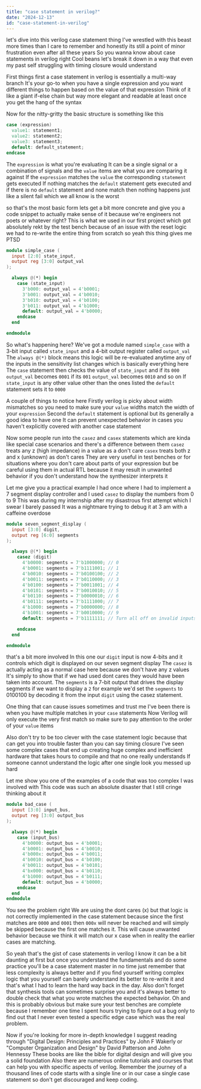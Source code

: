 ```yaml
---
title: "case statement in verilog?"
date: "2024-12-13"
id: "case-statement-in-verilog"
---
```


let's dive into this verilog case statement thing I've wrestled with this beast more times than I care to remember and honestly its still a point of minor frustration even after all these years So you wanna know about case statements in verilog right Cool beans let's break it down in a way that even my past self struggling with timing closure would understand

First things first a case statement in verilog is essentially a multi-way branch It's your go-to when you have a single expression and you want different things to happen based on the value of that expression Think of it like a giant if-else chain but way more elegant and readable at least once you get the hang of the syntax

Now for the nitty-gritty the basic structure is something like this

```verilog
case (expression)
  value1: statement1;
  value2: statement2;
  value3: statement3;
  default: default_statement;
endcase
```

The `expression` is what you're evaluating It can be a single signal or a combination of signals and the `value` items are what you are comparing it against If the `expression` matches the `value` the corresponding `statement` gets executed If nothing matches the `default` statement gets executed and if there is no `default` statement and none match then nothing happens just like a silent fail which we all know is the worst

 so that's the most basic form lets get a bit more concrete and give you a code snippet to actually make sense of it because we're engineers not poets or whatever right? This is what we used in our first project which got absolutely rekt by the test bench because of an issue with the reset logic we had to re-write the entire thing from scratch so yeah this thing gives me PTSD

```verilog
module simple_case (
  input [2:0] state_input,
  output reg [3:0] output_val
);

  always @(*) begin
    case (state_input)
      3'b000: output_val = 4'b0001;
      3'b001: output_val = 4'b0010;
      3'b010: output_val = 4'b0100;
      3'b011: output_val = 4'b1000;
      default: output_val = 4'b0000;
    endcase
  end

endmodule
```
So what's happening here? We've got a module named `simple_case` with a 3-bit input called `state_input` and a 4-bit output register called `output_val` The `always @(*)` block means this logic will be re-evaluated anytime any of the inputs in the sensitivity list changes which is basically everything here The `case` statement then checks the value of `state_input` and if its `000` `output_val` becomes `0001` if its `001` `output_val` becomes `0010` and so on If `state_input` is any other value other than the ones listed the `default` statement sets it to `0000`

A couple of things to notice here Firstly verilog is picky about width mismatches so you need to make sure your `value` widths match the width of your `expression` Second the `default` statement is optional but its generally a good idea to have one It can prevent unexpected behavior in cases you haven't explicitly covered with another case statement

Now some people run into the `casez` and `casex` statements which are kinda like special case scenarios and there's a difference between them `casez` treats any z (high impedance) in a value as a don't care `casex` treats both z and x (unknown) as don't cares They are very useful in test benches or for situations where you don't care about parts of your expression but be careful using them in actual RTL because it may result in unwanted behavior if you don't understand how the synthesizer interprets it

Let me give you a practical example I had once where I had to implement a 7 segment display controller and I used `casez` to display the numbers from 0 to 9 This was during my internship after my disastrous first attempt which I swear I barely passed It was a nightmare trying to debug it at 3 am with a caffeine overdose
```verilog
module seven_segment_display (
  input [3:0] digit,
  output reg [6:0] segments
);

  always @(*) begin
    casez (digit)
      4'b0000: segments = 7'b1000000; // 0
      4'b0001: segments = 7'b1111001; // 1
      4'b0010: segments = 7'b0100100; // 2
      4'b0011: segments = 7'b0110000; // 3
      4'b0100: segments = 7'b0011001; // 4
      4'b0101: segments = 7'b0010010; // 5
      4'b0110: segments = 7'b0000010; // 6
      4'b0111: segments = 7'b1111000; // 7
      4'b1000: segments = 7'b0000000; // 8
      4'b1001: segments = 7'b0010000; // 9
      default: segments = 7'b1111111; // Turn all off on invalid inputs

    endcase
  end

endmodule
```

 that's a bit more involved In this one our `digit` input is now 4-bits and it controls which digit is displayed on our seven segment display The `casez` is actually acting as a normal case here because we don't have any z values It's simply to show that if we had used dont cares they would have been taken into account. The `segments` is a 7-bit output that drives the display segments if we want to display a `2` for example we'd set the `segments` to 0100100 by decoding it from the input `digit` using the casez statement.

One thing that can cause issues sometimes and trust me I've been there is when you have multiple matches in your `case` statements Now Verilog will only execute the very first match so make sure to pay attention to the order of your `value` items

Also don't try to be too clever with the case statement logic because that can get you into trouble faster than you can say timing closure I've seen some complex cases that end up creating huge complex and inefficient hardware that takes hours to compile and that no one really understands If someone cannot understand the logic after one single look you messed up hard

Let me show you one of the examples of a code that was too complex I was involved with This code was such an absolute disaster that I still cringe thinking about it

```verilog
module bad_case (
  input [3:0] input_bus,
  output reg [3:0] output_bus
);

  always @(*) begin
    case (input_bus)
      4'b0000: output_bus = 4'b0001;
      4'b0001: output_bus = 4'b0010;
      4'b000x: output_bus = 4'b0011;
      4'b0010: output_bus = 4'b0100;
      4'b0011: output_bus = 4'b0101;
      4'bx000: output_bus = 4'b0110;
      4'b1000: output_bus = 4'b0111;
      default: output_bus = 4'b0000;
    endcase
  end
endmodule
```
You see the problem right We are using the dont cares (x) but that logic is not correctly implemented in the case statement because since the first matches are `0000` and `0001` then `000x` will never be reached and will simply be skipped because the first one matches it. This will cause unwanted behavior because we think it will match our x case when in reality the earlier cases are matching.

So yeah that's the gist of case statements in verilog I know it can be a bit daunting at first but once you understand the fundamentals and do some practice you'll be a case statement master in no time just remember that less complexity is always better and if you find yourself writing complex logic that you yourself can barely understand its better to re-write it and that's what I had to learn the hard way back in the day. Also don't forget that synthesis tools can sometimes surprise you and it's always better to double check that what you wrote matches the expected behavior. Oh and this is probably obvious but make sure your test benches are complete because I remember one time I spent hours trying to figure out a bug only to find out that I never even tested a specific edge case which was the real problem.

Now if you're looking for more in-depth knowledge I suggest reading through "Digital Design: Principles and Practices" by John F Wakerly or "Computer Organization and Design" by David Patterson and John Hennessy These books are like the bible for digital design and will give you a solid foundation Also there are numerous online tutorials and courses that can help you with specific aspects of verilog.
Remember the journey of a thousand lines of code starts with a single line or in our case a single case statement so don't get discouraged and keep coding.
